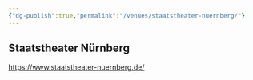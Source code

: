 ```yaml
---
{"dg-publish":true,"permalink":"/venues/staatstheater-nuernberg/"}
---
```


## Staatstheater Nürnberg
https://www.staatstheater-nuernberg.de/